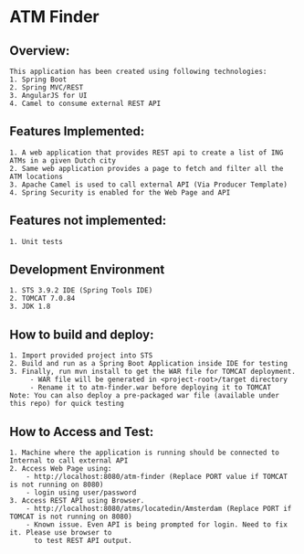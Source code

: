 # ATM Finder


Overview:
--------
	This application has been created using following technologies:
	1. Spring Boot
	2. Spring MVC/REST
	3. AngularJS for UI
	4. Camel to consume external REST API
	
Features Implemented:
---------------------
	1. A web application that provides REST api to create a list of ING ATMs in a given Dutch city
	2. Same web application provides a page to fetch and filter all the ATM locations
	3. Apache Camel is used to call external API (Via Producer Template)
	4. Spring Security is enabled for the Web Page and API  

Features not implemented:
------------------------
	1. Unit tests

Development Environment
------------------------
	1. STS 3.9.2 IDE (Spring Tools IDE)
	2. TOMCAT 7.0.84
	3. JDK 1.8
	
How to build and deploy:
------------------------
	1. Import provided project into STS 
	2. Build and run as a Spring Boot Application inside IDE for testing
	3. Finally, run mvn install to get the WAR file for TOMCAT deployment. 
		 - WAR file will be generated in <project-root>/target directory
		 - Rename it to atm-finder.war before deploying it to TOMCAT
	Note: You can also deploy a pre-packaged war file (available under this repo) for quick testing
	
How to Access and Test:
----------------------
	1. Machine where the application is running should be connected to Internal to call external API
	2. Access Web Page using:
		- http://localhost:8080/atm-finder (Replace PORT value if TOMCAT is not running on 8080)
		- login using user/password
	3. Access REST API using Browser.
		- http://localhost:8080/atms/locatedin/Amsterdam (Replace PORT if TOMCAT is not running on 8080)
		- Known issue. Even API is being prompted for login. Need to fix it. Please use browser to
		  to test REST API output.
